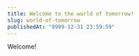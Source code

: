 ```yaml
---
title: Welcome to the world of tomorrow!
slug: world-of-tomorrow
publishedAt: "9999-12-31 23:59:59"
---
```

Welcome!

